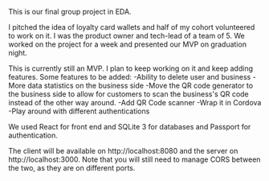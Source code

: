 This is our final group project in EDA.

I pitched the idea of loyalty card wallets and half of my cohort volunteered to work on it. I was the product owner and tech-lead of a team of 5. We worked on the project for a week and presented our MVP on graduation night.

This is currently still an MVP. I plan to keep working on it and keep adding features. Some features to be added:
-Ability to delete user and business
-More data statistics on the business side
-Move the QR code generator to the business side to allow for customers to scan the business's QR code instead of the other way around.
-Add QR Code scanner
-Wrap it in Cordova
-Play around with different authentications

We used React for front end and SQLite 3 for databases and Passport for authentication.

The client will be available on http://localhost:8080 and the server on http://localhost:3000. Note that you will still need to manage CORS between the two, as they are on different ports.

